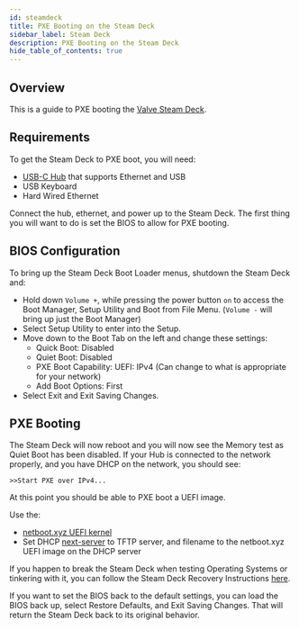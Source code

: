 ```yaml
---
id: steamdeck
title: PXE Booting on the Steam Deck
sidebar_label: Steam Deck
description: PXE Booting on the Steam Deck
hide_table_of_contents: true
---
```


## Overview

This is a guide to PXE booting the [Valve Steam Deck](https://store.steampowered.com/steamdeck).

## Requirements

To get the Steam Deck to PXE boot, you will need:

- [USB-C Hub](https://amzn.to/3zveSgu) that supports Ethernet and USB
- USB Keyboard
- Hard Wired Ethernet

Connect the hub, ethernet, and power up to the Steam Deck. The first thing you will want to do is set the BIOS to allow for PXE booting.

## BIOS Configuration

To bring up the Steam Deck Boot Loader menus, shutdown the Steam Deck and:

- Hold down `Volume +`, while pressing the power button `on` to access the Boot Manager, Setup Utility and Boot from File Menu. (`Volume -` will bring up just the Boot Manager)
- Select Setup Utility to enter into the Setup.
- Move down to the Boot Tab on the left and change these settings:
  - Quick Boot: Disabled
  - Quiet Boot: Disabled
  - PXE Boot Capability: UEFI: IPv4 (Can change to what is appropriate for your network)
  - Add Boot Options: First
- Select Exit and Exit Saving Changes.

## PXE Booting

The Steam Deck will now reboot and you will now see the Memory test as Quiet Boot has been disabled. If your Hub is connected to the network properly, and you have DHCP on the network, you should see:

```shell
>>Start PXE over IPv4...
```

At this point you should be able to PXE boot a UEFI image.

Use the:

- [netboot.xyz UEFI kernel](https://boot.netboot.xyz/ipxe/netboot.xyz.efi)
- Set DHCP [next-server](https://netboot.xyz/docs/booting/tftp) to TFTP server, and filename to the netboot.xyz UEFI image on the DHCP server

If you happen to break the Steam Deck when testing Operating Systems or tinkering with it, you can follow the Steam Deck Recovery Instructions [here](https://help.steampowered.com/en/faqs/view/1B71-EDF2-EB6D-2BB3).

If you want to set the BIOS back to the default settings, you can load the BIOS back up, select Restore Defaults, and Exit Saving Changes. That will return the Steam Deck back to its original behavior.